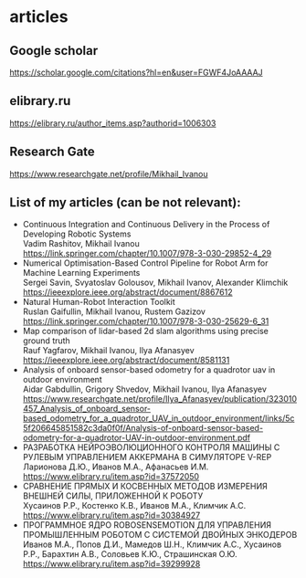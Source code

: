 # articles

## Google scholar
https://scholar.google.com/citations?hl=en&user=FGWF4JoAAAAJ

## elibrary.ru
https://elibrary.ru/author_items.asp?authorid=1006303

## Research Gate
https://www.researchgate.net/profile/Mikhail_Ivanou

## List of my articles (can be not relevant):

- Continuous Integration and Continuous Delivery in the Process of Developing Robotic Systems  
Vadim Rashitov, Mikhail Ivanou  
https://link.springer.com/chapter/10.1007/978-3-030-29852-4_29
- Numerical Optimisation-Based Control Pipeline for Robot Arm for Machine Learning Experiments  
Sergei Savin, Svyatoslav Golousov, Mikhail Ivanov, Alexander Klimchik  
https://ieeexplore.ieee.org/abstract/document/8867612
- Natural Human-Robot Interaction Toolkit  
Ruslan Gaifullin, Mikhail Ivanou, Rustem Gazizov  
https://link.springer.com/chapter/10.1007/978-3-030-25629-6_31
- Map comparison of lidar-based 2d slam algorithms using precise ground truth  
Rauf Yagfarov, Mikhail Ivanou, Ilya Afanasyev  
https://ieeexplore.ieee.org/abstract/document/8581131
- Analysis of onboard sensor-based odometry for a quadrotor uav in outdoor environment  
Aidar Gabdullin, Grigory Shvedov, Mikhail Ivanou, Ilya Afanasyev  
https://www.researchgate.net/profile/Ilya_Afanasyev/publication/323010457_Analysis_of_onboard_sensor-based_odometry_for_a_quadrotor_UAV_in_outdoor_environment/links/5c5f206645851582c3da0f0f/Analysis-of-onboard-sensor-based-odometry-for-a-quadrotor-UAV-in-outdoor-environment.pdf
- РАЗРАБОТКА НЕЙРОЭВОЛЮЦИОННОГО КОНТРОЛЯ МАШИНЫ С РУЛЕВЫМ УПРАВЛЕНИЕМ АККЕРМАНА В СИМУЛЯТОРЕ V-REP  
Ларионова Д.Ю., Иванов М.А., Афанасьев И.М.  
https://www.elibrary.ru/item.asp?id=37572050
- СРАВНЕНИЕ ПРЯМЫХ И КОСВЕННЫХ МЕТОДОВ ИЗМЕРЕНИЯ ВНЕШНЕЙ СИЛЫ, ПРИЛОЖЕННОЙ К РОБОТУ  
Хусаинов Р.Р., Костенко К.В., Иванов М.А., Климчик А.С.  
https://www.elibrary.ru/item.asp?id=30384927
- ПРОГРАММНОЕ ЯДРО ROBOSENSEMOTION ДЛЯ УПРАВЛЕНИЯ ПРОМЫШЛЕННЫМ РОБОТОМ С СИСТЕМОЙ ДВОЙНЫХ ЭНКОДЕРОВ  
Иванов М.А., Попов Д.И., Мамедов Ш.Н., Климчик А.С., Хусаинов Р.Р., Барахтин А.В., Соловьев К.Ю., Страшинская О.Ю.  
https://www.elibrary.ru/item.asp?id=39299928


